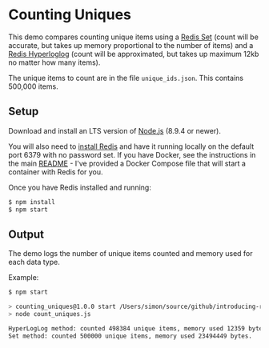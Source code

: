 # Counting Uniques

This demo compares counting unique items using a [Redis Set](https://redis.io/topics/data-types) (count will be accurate, but takes up memory proportional to the number of items) and a [Redis Hyperloglog](http://antirez.com/news/75) (count will be approximated, but takes up maximum 12kb no matter how many items).

The unique items to count are in the file `unique_ids.json`.  This contains 500,000 items.

## Setup

Download and install an LTS version of [Node.js](https://nodejs.org/en/download/) (8.9.4 or newer).

You will also need to [install Redis](https://redis.io/download) and have it running locally on the default port 6379 with no password set.  If you have Docker, see the instructions in the main [README](../README.md) - I've provided a Docker Compose file that will start a container with Redis for you.

Once you have Redis installed and running:

```bash
$ npm install
$ npm start
```

## Output

The demo logs the number of unique items counted and memory used for each data type.

Example:

```bash
$ npm start

> counting_uniques@1.0.0 start /Users/simon/source/github/introducing-redis-talk/counting_uniques
> node count_uniques.js

HyperLogLog method: counted 498384 unique items, memory used 12359 bytes.
Set method: counted 500000 unique items, memory used 23494449 bytes.
```
